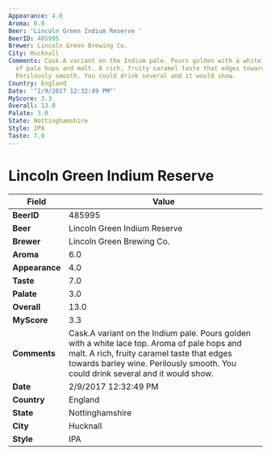 ```yaml
---
Appearance: 4.0
Aroma: 6.0
Beer: 'Lincoln Green Indium Reserve '
BeerID: 485995
Brewer: Lincoln Green Brewing Co.
City: Hucknall
Comments: Cask.A variant on the Indium pale. Pours golden with a white lace top. Aroma
  of pale hops and malt. A rich, fruity caramel taste that edges towards barley wine.
  Perilously smooth. You could drink several and it would show.
Country: England
Date: '"2/9/2017 12:32:49 PM"'
MyScore: 3.3
Overall: 13.0
Palate: 3.0
State: Nottinghamshire
Style: IPA
Taste: 7.0
---
```


# Lincoln Green Indium Reserve 

| Field         | Value |
|---------------|-------|
| **BeerID** | 485995 |
| **Beer** | Lincoln Green Indium Reserve  |
| **Brewer** | Lincoln Green Brewing Co. |
| **Aroma** | 6.0 |
| **Appearance** | 4.0 |
| **Taste** | 7.0 |
| **Palate** | 3.0 |
| **Overall** | 13.0 |
| **MyScore** | 3.3 |
| **Comments** | Cask.A variant on the Indium pale. Pours golden with a white lace top. Aroma of pale hops and malt. A rich, fruity caramel taste that edges towards barley wine. Perilously smooth. You could drink several and it would show. |
| **Date** | 2/9/2017 12:32:49 PM |
| **Country** | England |
| **State** | Nottinghamshire |
| **City** | Hucknall |
| **Style** | IPA |
